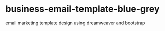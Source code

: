 # business-email-template-blue-grey
email marketing template design using dreamweaver and bootstrap
